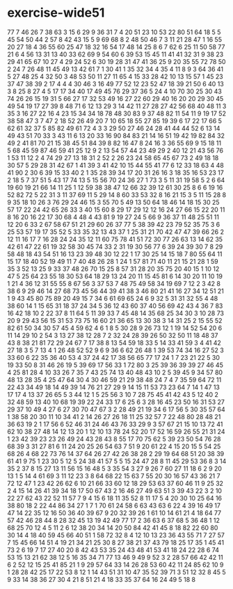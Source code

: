 # exercise-wide51
77
7
46
26
7
38
63
3
15
6
29
9
36
31
7
4
20
51
23
10
53
22
80
51
64
18
5
5
45
54
50
44
2
57
8
42
43
15
5
9
69
68
8
2
48
50
46
7
3
11
21
28
47
1
16
55
20
27
18
4
36
55
60
25
47
18
32
16
54
17
48
14
25
8
6
7
62
6
25
11
50
58
77
21
6
4
56
13
31
13
40
33
62
69
9
54
60
6
39
53
15
45
11
41
41
32
31
9
38
23
29
41
65
67
10
27
4
29
24
52
6
30
19
28
31
47
41
36
25
9
20
35
55
72
78
50
2
24
7
26
48
11
45
49
13
42
61
7
1
30
41
1
35
32
34
4
35
4
11
8
9
3
64
36
41
5
27
48
25
4
32
50
3
48
53
50
11
27
11
65
4
15
33
28
42
10
13
15
57
1
45
23
37
47
38
39
2
17
4
4
4
30
46
3
16
49
77
52
12
23
52
47
18
39
21
50
6
40
13
3
8
25
8
27
4
5
17
17
34
40
17
49
45
76
29
37
36
5
24
4
10
70
30
25
30
43
74
26
26
15
19
31
5
66
27
17
32
53
49
16
27
22
60
29
40
16
20
20
29
30
45
49
54
19
17
27
39
8
48
71
6
12
13
29
3
14
42
11
27
28
27
42
56
68
40
48
11
3
35
3
16
27
22
16
4
23
15
34
34
18
78
48
30
83
9
37
48
82
11
54
11
9
19
17
52
38
58
47
3
7
47
2
18
52
26
49
20
7
10
65
18
55
27
85
19
39
6
17
22
17
66
5
62
61
32
37
5
85
82
49
61
72
4
3
3
29
50
27
46
24
28
41
44
44
52
6
13
14
49
43
51
70
33
3
43
11
6
13
20
33
16
90
84
83
21
14
16
51
19
42
19
82
84
32
49
2
41
81
70
21
15
38
45
51
84
39
8
82
16
47
8
24
16
3
36
55
69
9
15
18
11
5
68
45
59
87
46
59
41
25
12
9
2
13
54
57
44
23
49
29
2
40
12
21
43
56
76
1
53
11
12
2
4
74
29
27
13
18
31
2
52
2
26
23
24
58
65
45
67
73
2
49
18
18
30
57
5
29
28
31
42
67
1
41
39
3
41
42
10
15
44
55
41
77
6
12
33
18
63
4
48
41
90
2
30
6
39
15
33
40
2
1
35
28
39
34
17
20
31
26
16
3
18
35
16
53
23
17
2
18
5
7
37
51
5
43
17
74
13
5
15
56
70
24
36
27
1
73
3
5
11
31
19
58
5
2
6
64
19
60
19
21
66
14
11
25
1
12
59
38
38
47
12
66
32
39
12
61
30
25
8
6
6
19
16
52
82
72
5
22
31
3
11
37
69
11
5
29
14
8
60
33
53
32
8
16
21
15
3
5
11
15
28
8
9
35
18
10
26
3
76
29
24
46
15
3
55
70
5
49
13
50
64
18
46
14
18
15
30
25
57
17
22
24
42
65
26
33
3
40
15
60
8
29
17
29
12
12
16
24
27
66
15
22
20
11
8
16
20
16
22
17
30
68
4
48
4
43
81
9
19
27
24
5
66
9
36
37
11
48
25
51
11
12
20
6
33
2
67
58
67
51
21
29
60
26
37
77
5
38
39
42
23
79
52
35
75
3
6
25
53
57
19
17
35
52
5
33
35
32
13
43
37
1
25
31
21
70
42
47
47
39
66
26
2
12
11
16
17
7
16
28
24
24
35
12
11
60
75
78
41
51
72
30
77
26
63
13
14
62
35
42
61
47
22
61
19
32
58
30
45
74
33
2
31
19
30
56
77
6
39
24
39
30
7
8
29
58
48
18
43
54
51
16
13
23
39
48
30
12
22
1
17
30
25
14
15
18
7
80
55
64
11
15
17
18
40
52
19
49
11
7
40
48
26
28
1
24
1
57
81
71
40
11
21
15
21
28
1
59
35
3
52
13
25
9
33
37
48
26
70
15
25
8
57
31
28
20
35
75
20
40
15
1
10
12
47
5
25
64
23
55
18
30
53
64
18
29
13
24
20
11
15
45
81
6
14
30
20
11
10
19
1
21
4
36
12
31
55
55
8
67
56
3
37
53
7
48
75
49
58
34
19
69
7
12
2
3
42
8
38
6
9
29
46
14
27
68
73
45
56
44
39
41
38
3
46
80
21
41
16
27
34
12
51
21
1
9
43
45
80
75
89
20
49
15
7
34
6
61
69
65
24
6
9
32
5
31
31
32
55
4
48
38
60
14
1
15
65
31
18
37
24
34
5
36
12
43
60
37
40
56
69
42
43
4
36
7
83
16
42
18
10
2
22
37
8
11
64
5
11
39
33
7
45
48
14
35
68
25
34
30
3
10
28
73
20
9
29
43
56
15
31
53
73
75
16
60
21
36
65
13
30
38
3
14
31
25
2
15
55
52
82
61
50
34
30
57
45
4
59
62
4
6
1
8
5
30
28
9
26
73
12
1
19
14
52
54
20
6
11
14
29
10
2
54
3
13
27
38
12
28
7
2
32
24
28
39
26
50
32
50
11
18
48
37
43
8
38
21
81
72
29
24
67
7
17
38
8
13
54
59
18
33
5
14
33
41
59
3
4
41
42
27
18
3
5
7
13
4
1
26
48
52
52
9
6
9
36
6
62
26
48
1
39
53
74
34
16
27
52
3
33
60
6
22
35
36
40
53
4
37
24
42
17
38
56
65
77
17
24
1
7
23
21
22
5
30
19
33
50
8
31
46
26
19
5
39
69
17
56
33
1
72
80
3
25
39
36
39
39
27
46
45
4
25
81
28
4
10
33
26
7
35
7
43
25
74
13
40
48
43
10
2
5
39
45
9
34
57
80
48
13
28
35
4
25
47
64
30
4
30
46
59
21
29
38
48
24
7
4
7
35
59
64
72
11
22
43
34
49
18
14
49
39
14
76
21
27
29
9
14
15
11
53
73
23
64
7
14
1
47
13
17
17
4
13
37
26
65
5
3
44
12
1
5
25
56
3
10
7
28
75
45
41
42
43
5
12
40
2
32
48
59
13
40
10
68
19
39
22
24
33
17
6
25
6
3
28
16
45
23
50
16
31
53
27
29
37
10
49
4
27
6
27
30
70
47
67
3
2
28
49
21
19
34
6
17
56
5
30
35
57
64
1
38
58
20
30
11
10
34
41
2
14
26
27
26
18
11
25
32
57
7
22
48
80
28
48
21
36
63
19
2
1
17
56
6
52
46
31
24
46
43
76
33
29
9
3
57
67
21
15
10
13
72
41
62
10
38
27
48
14
12
13
20
1
12
10
13
78
24
52
20
17
52
16
59
26
55
21
31
24
1
23
42
39
23
23
26
49
24
43
28
43
8
55
17
70
75
62
5
39
23
50
54
76
28
68
39
3
31
27
81
6
11
24
20
25
26
54
63
7
51
9
20
61
22
4
15
20
15
5
54
25
68
26
4
68
22
73
76
14
37
64
26
27
42
26
38
28
2
29
19
64
68
51
20
38
39
61
41
9
75
1
23
30
5
12
5
24
38
41
57
5
5
15
24
47
28
8
11
45
29
53
36
8
3
14
35
2
37
8
15
27
13
11
56
15
16
48
5
3
35
54
3
27
9
26
7
60
27
11
18
6
2
9
20
13
1
5
14
4
61
69
3
11
12
23
3
8
64
68
22
15
63
7
55
20
30
16
57
43
36
21
7
72
12
47
1
23
42
26
62
6
10
21
66
33
60
12
18
29
53
63
37
60
46
11
9
25
32
2
4
15
14
26
41
39
34
18
17
50
67
43
2
16
46
27
49
63
51
3
39
43
22
3
2
10
22
27
62
43
22
52
11
57
7
9
4
15
6
18
11
35
52
8
11
17
5
4
20
30
10
25
64
16
38
80
18
2
22
44
86
34
27
1
7
1
70
61
24
58
6
63
43
63
6
22
4
39
16
49
17
47
14
22
35
12
16
50
36
40
39
67
9
20
32
39
26
1
61
10
14
61
21
4
18
64
77
57
42
46
28
44
8
28
32
45
13
19
42
49
77
17
2
36
63
6
37
68
5
36
48
1
12
68
25
70
12
4
5
11
2
6
12
38
20
34
14
20
50
84
42
41
45
8
18
82
22
60
80
30
14
4
18
40
59
45
66
40
51
1
58
72
32
8
4
12
10
13
23
36
43
55
71
7
27
57
7
15
45
66
14
51
4
19
21
34
21
25
30
8
27
38
21
37
43
79
18
25
17
35
1
45
41
73
2
6
19
7
17
27
40
20
8
42
43
53
35
24
43
48
41
53
41
18
24
22
28
6
74
53
15
13
21
62
38
12
5
16
35
34
71
77
13
46
9
49
9
52
3
2
28
57
66
42
42
11
6
2
52
12
15
25
41
85
21
1
9
29
57
64
33
14
26
28
53
60
42
11
24
85
62
10
9
1
28
28
42
25
17
22
53
8
12
1
14
43
51
31
10
47
35
52
39
71
3
51
12
32
8
45
5
9
33
14
38
36
27
30
4
21
8
51
21
4
18
33
35
37
64
16
24
49
5
18
8
